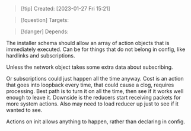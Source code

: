 
>[!tip] Created: [2023-01-27 Fri 15:21]

>[!question] Targets: 

>[!danger] Depends: 

The installer schema should allow an array of action objects that is immediately executed.
Can be for things that do not belong in config, like hardlinks and subscriptions.

Unless the network object takes some extra data about subscribing.

Or subscriptions could just happen all the time anyway.
Cost is an action that goes into loopback every time, that could cause a clog, requires processing.
Best path is to turn it on all the time, then see if it works well enough to leave it.
Downside is the reducers start receiving packets for more system actions.
Also may need to load reducer up just to see if it wanted to see.

Actions on init allows anything to happen, rather than declaring in config.